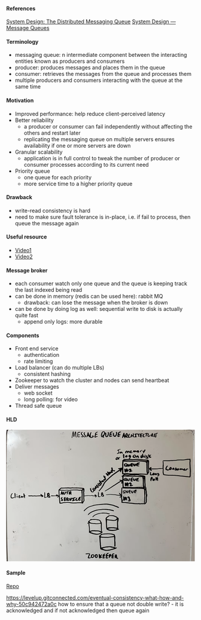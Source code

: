#### References
[System Design: The Distributed Messaging Queue](https://www.educative.io/courses/grokking-modern-system-design-interview-for-engineers-managers/7AVkpYmjlrG)
[System Design — Message Queues](https://medium.com/must-know-computer-science/system-design-message-queues-245612428a22)

#### Terminology
- messaging queue: n intermediate component between the interacting entities known as producers and consumers
- producer: produces messages and places them in the queue
- consumer: retrieves the messages from the queue and processes them
- multiple producers and consumers interacting with the queue at the same time

#### Motivation
- Improved performance: help reduce client-perceived latency
- Better reliability
  - a producer or consumer can fail independently without affecting the others and restart later
  - replicating the messaging queue on multiple servers ensures availability if one or more servers are down
- Granular scalability
  - application is in full control to tweak the number of producer or consumer processes according to its current need
- Priority queue
  - one queue for each priority
  - more service time to a higher priority queue

#### Drawback
- write-read consistency is hard
- need to make sure fault tolerance is in-place, i.e. if fail to process, then queue the message again

#### Useful resource
- [Video1](https://www.youtube.com/watch?v=1vCdeGBoOzw)
- [Video2](https://www.youtube.com/watch?v=e2iK8pUP9Vs)


#### Message broker
- each consumer watch only one queue and the queue is keeping track the last indexed being read
- can be done in memory (redis can be used here): rabbit MQ
  - drawback: can lose the message when the broker is down
- can be done by doing log as well: sequential write to disk is actually quite fast
  - append only logs: more durable

#### Components
- Front end service
  - authentication
  - rate limiting
- Load balancer (can do multiple LBs)
  - consistent hashing
- Zookeeper to watch the cluster and nodes can send heartbeat
- Deliver messages
  - web socket
  - long polling: for video
- Thread safe queue

#### HLD
![Message Queue HLD](./HLD.png "Message Queue HLD")

#### Sample
[Repo](https://github.com/adjust/redismq)

https://levelup.gitconnected.com/eventual-consistency-what-how-and-why-50c942472a0c
how to ensure that a queue not double write? - it is acknowledged and if not acknowledged then queue again
